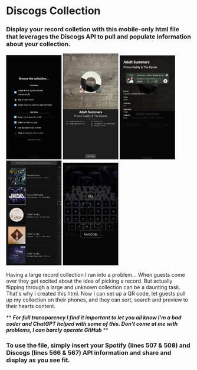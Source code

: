 # Discogs Collection
### Display your record colletion with this mobile-only html file that leverages the Discogs API to pull and populate information about your collection.
<img src="https://github.com/tc36/DiscogsCollection/blob/main/Screenshot_20250217_161159_Chrome.jpg" width="150"/> <img src="https://github.com/tc36/DiscogsCollection/blob/main/Screenshot_20250217_161213_Chrome.jpg" width="150"/> <img src="https://github.com/tc36/DiscogsCollection/blob/main/Screenshot_20250217_161222_Chrome.jpg" width="150"/> <img src="https://github.com/tc36/DiscogsCollection/blob/main/Screenshot_20250217_161234_Chrome.jpg" width="150"/> <img src="https://github.com/tc36/DiscogsCollection/blob/main/Screenshot_20250217_161255_Chrome.jpg" width="150"/>


Having a large record collection I ran into a problem...
When guests come over they get excited about the idea of picking a record. But actually flipping through a large and unknown collection can be a daunting task.
That's why I created this html. Now I can set up a QR code, let guests pull up my collection on their phones, and they can sort, search and preview to their hearts content. 

** ***For full transparency I find it important to let you all know I'm a bad coder and ChatGPT helped with some of this. Don't come at me with problems, I can barely operate GitHub*** **

### To use the file, simply insert your Spotify (lines 507 & 508) and Discogs (lines 566 & 567) API information and share and display as you see fit. 
